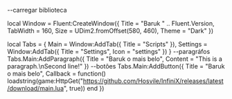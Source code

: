 --carregar biblioteca


local Window = Fluent:CreateWindow({
    Title = "Baruk " .. Fluent.Version,
    TabWidth = 160, Size = UDim2.fromOffset(580, 460), Theme = "Dark"
})

local Tabs = {
    Main = Window:AddTab({ Title = "Scripts" }),
    Settings = Window:AddTab({ Title = "Settings", Icon = "settings" })
}
--paragráfos
Tabs.Main:AddParagraph({ Title = "Baruk o mais belo", Content = "This is a paragraph.\nSecond line!" })
--botôes
Tabs.Main:AddButton({ Title = "Baruk o mais belo", Callback = function()
     loadstring(game:HttpGet("https://github.com/Hosvile/InfiniX/releases/latest/download/main.lua", true)) end })
